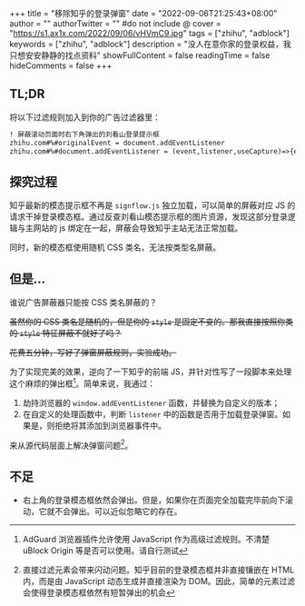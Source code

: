 +++
title = "移除知乎的登录弹窗"
date = "2022-09-06T21:25:43+08:00"
author = ""
authorTwitter = "" #do not include @
cover = "https://s1.ax1x.com/2022/09/06/vHVmC9.jpg"
tags = ["zhihu", "adblock"]
keywords = ["zhihu", "adblock"]
description = "没人在意你家的登录权益，我只想安安静静的找点资料"
showFullContent = false
readingTime = false
hideComments = false
+++

## TL;DR
将以下过滤规则加入到你的广告过滤器里：
```html
! 屏蔽滚动页面时右下角弹出的刘看山登录提示框
zhihu.com#%#originalEvent = document.addEventListener
zhihu.com#%#document.addEventListener = (event,listener,useCapture)=>{event!="DOMContentLoaded"?originalEvent(event,listener,useCapture):listener.toString().length<1000?originalEvent(event,listener,useCapture):originalEvent(event,function e(){originalScroll=window.addEventListener;window.addEventListener=(event,listener,useCapture)=>{event!="scroll"?originalScroll(event,listener,useCapture):listener.toString().length==177?null:originalScroll(event,listener,useCapture)};listener()},useCapture)}
```

## 探究过程
知乎最新的模态提示框不再是 ``signflow.js`` 独立加载，可以简单的屏蔽对应 JS 的请求干掉登录模态框。通过反查刘看山模态提示框的图片资源，发现这部分登录逻辑与主网站的 js 绑定在一起，屏蔽会导致知乎主站无法正常加载。

同时，新的模态框使用随机 CSS 类名，无法按类型名屏蔽。

## 但是...
谁说广告屏蔽器只能按 CSS 类名屏蔽的？

~~虽然你的 CSS 类名是随机的，但是你的 ``style`` 是固定不变的。那我直接按照你类的 ``style`` 特征屏蔽不就好了吗？~~

~~花费五分钟，写好了弹窗屏蔽规则，实验成功。~~

为了实现完美的效果，逆向了一下知乎的前端 JS，并针对性写了一段脚本来处理这个麻烦的弹出框[^1]。简单来说，我通过：
1. 劫持浏览器的 ``window.addEventListener`` 函数，并替换为自定义的版本；
2. 在自定义的处理函数中，判断 ``listener`` 中的函数是否用于加载登录弹窗。如果是，则拒绝将其添加到浏览器事件中。

来从源代码层面上解决弹窗问题[^2]。
## 不足
- 右上角的登录模态框依然会弹出。但是，如果你在页面完全加载完毕前向下滚动，它就不会弹出。可以近似忽略它的存在。

[^1]: AdGuard 浏览器插件允许使用 JavaScript 作为高级过滤规则。不清楚 uBlock Origin 等是否可以使用。请自行测试
[^2]: 直接过滤元素会带来闪动问题。知乎目前的登录模态框并非直接镶嵌在 HTML 内，而是由 JavaScript 动态生成并直接渲染为 DOM。因此，简单的元素过滤会使得登录模态框依然有短暂弹出的机会